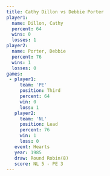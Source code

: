 ```yaml
---
title: Cathy Dillon vs Debbie Porter
player1:              
  name: Dillon, Cathy 
  percent: 64         
  wins: 0             
  losses: 1           
player2:              
  name: Porter, Debbie
  percent: 76         
  wins: 1             
  losses: 0           
games:
 - player1:         
     team: 'PE'     
     position: Third
     percent: 64    
     win: 0         
     loss: 1        
   player2:        
     team: 'NL'    
     position: Lead
     percent: 76   
     win: 1        
     loss: 0       
   event: Hearts       
   year: 1985          
   draw: Round Robin(8)
   score: NL 5 - PE 3  
---
```

